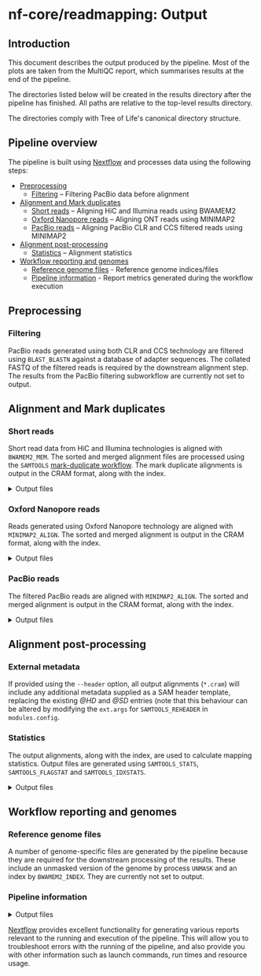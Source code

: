 # nf-core/readmapping: Output

## Introduction

This document describes the output produced by the pipeline. Most of the plots are taken from the MultiQC report, which summarises results at the end of the pipeline.

The directories listed below will be created in the results directory after the pipeline has finished. All paths are relative to the top-level results directory.

The directories comply with Tree of Life's canonical directory structure.

## Pipeline overview

The pipeline is built using [Nextflow](https://www.nextflow.io/) and processes data using the following steps:

- [Preprocessing](#preprocessing)
  - [Filtering](#filtering) – Filtering PacBio data before alignment
- [Alignment and Mark duplicates](#alignment-and-mark-duplicates)
  - [Short reads](#short-reads) – Aligning HiC and Illumina reads using BWAMEM2
  - [Oxford Nanopore reads](#oxford-nanopore-reads) – Aligning ONT reads using MINIMAP2
  - [PacBio reads](#pacbio-reads) – Aligning PacBio CLR and CCS filtered reads using MINIMAP2
- [Alignment post-processing](#alignment-post-processing)
  - [Statistics](#statistics) – Alignment statistics
- [Workflow reporting and genomes](#workflow-reporting-and-genomes)
  - [Reference genome files](#reference-genome-files) - Reference genome indices/files
  - [Pipeline information](#pipeline-information) - Report metrics generated during the workflow execution

## Preprocessing

### Filtering

PacBio reads generated using both CLR and CCS technology are filtered using `BLAST_BLASTN` against a database of adapter sequences. The collated FASTQ of the filtered reads is required by the downstream alignment step. The results from the PacBio filtering subworkflow are currently not set to output.

## Alignment and Mark duplicates

### Short reads

Short read data from HiC and Illumina technologies is aligned with `BWAMEM2_MEM`. The sorted and merged alignment files are processed using the `SAMTOOLS` [mark-duplicate workflow](https://www.htslib.org/algorithms/duplicate.html#workflow). The mark duplicate alignments is output in the CRAM format, along with the index.

<details markdown="1">
<summary>Output files</summary>

- `read_mapping`
  - `hic`
    - `<gca_accession>.unmasked.hic.<sample_id>.cram`: Sorted and merged CRAM file at the individual level
    - `<gca_accession>.unmasked.hic.<sample_id>.cram.crai`: Index for the alignment
  - `illumina`
    - `<gca_accession>.unmasked.illumina.<sample_id>.cram`: Sorted and merged CRAM file at the individual level
    - `<gca_accession>.unmasked.illumina.<sample_id>.cram.crai`: Index for the alignment

</details>

### Oxford Nanopore reads

Reads generated using Oxford Nanopore technology are aligned with `MINIMAP2_ALIGN`. The sorted and merged alignment is output in the CRAM format, along with the index.

<details markdown="1">
<summary>Output files</summary>

- `read_mapping`
  - `ont`
    - `<gca_accession>.unmasked.ont.<sample_id>.cram`: Sorted and merged CRAM file at the individual level
    - `<gca_accession>.unmasked.ont.<sample_id>.cram.crai`: Index for the alignment

</details>

### PacBio reads

The filtered PacBio reads are aligned with `MINIMAP2_ALIGN`. The sorted and merged alignment is output in the CRAM format, along with the index.

<details markdown="1">
<summary>Output files</summary>

- `read_mapping`
  - `pacbio`
    - `<gca_accession>.unmasked.pacbio.<sample_id>.cram`: Sorted and merged CRAM file at the individual level
    - `<gca_accession>.unmasked.pacbio.<sample_id>.cram.crai`: Index for the alignment

</details>

## Alignment post-processing

### External metadata

If provided using the `--header` option, all output alignments (`*.cram`) will include any additional metadata supplied as a SAM header template, replacing the existing _@HD_ and _@SD_ entries (note that this behaviour can be altered by modifying the `ext.args` for `SAMTOOLS_REHEADER` in `modules.config`.

### Statistics

The output alignments, along with the index, are used to calculate mapping statistics. Output files are generated using `SAMTOOLS_STATS`, `SAMTOOLS_FLAGSTAT` and `SAMTOOLS_IDXSTATS`.

<details markdown="1">
<summary>Output files</summary>

- `read_mapping`
  - `hic`
    - `<gca_accession>.unmasked.hic.<sample_id>.stats`: Comprehensive statistics from alignment file
    - `<gca_accession>.unmasked.hic.<sample_id>.flagstat`: Number of alignments for each FLAG type
    - `<gca_accession>.unmasked.hic.<sample_id>.idxstats`: Alignment summary statistics
  - `ont`
    - `<gca_accession>.unmasked.ont.<sample_id>.stats`: Comprehensive statistics from alignment file
    - `<gca_accession>.unmasked.ont.<sample_id>.flagstat`: Number of alignments for each FLAG type
    - `<gca_accession>.unmasked.ont.<sample_id>.idxstats`: Alignment summary statistics
  - `pacbio`
    - `<gca_accession>.unmasked.pacbio.<sample_id>.stats`: Comprehensive statistics from alignment file
    - `<gca_accession>.unmasked.pacbio.<sample_id>.flagstat`: Number of alignments for each FLAG type
    - `<gca_accession>.unmasked.pacbio.<sample_id>.idxstats`: Alignment summary statistics

</details>

## Workflow reporting and genomes

### Reference genome files

A number of genome-specific files are generated by the pipeline because they are required for the downstream processing of the results. These include an unmasked version of the genome by process `UNMASK` and an index by `BWAMEM2_INDEX`. They are currently not set to output.

### Pipeline information

<details markdown="1">
<summary>Output files</summary>

- `pipeline_info/readmapping/`
  - Reports generated by Nextflow: `execution_report.html`, `execution_timeline.html`, `execution_trace.txt` and `pipeline_dag.dot`/`pipeline_dag.svg`.
  - Reports generated by the pipeline: `pipeline_report.html`, `pipeline_report.txt` and `software_versions.yml`. The `pipeline_report*` files will only be present if the `--email` / `--email_on_fail` parameter's are used when running the pipeline.
  - Reformatted samplesheet files used as input to the pipeline: `samplesheet.valid.csv`.
  - Parameters used by the pipeline run: `params.json`.

</details>

[Nextflow](https://www.nextflow.io/docs/latest/tracing.html) provides excellent functionality for generating various reports relevant to the running and execution of the pipeline. This will allow you to troubleshoot errors with the running of the pipeline, and also provide you with other information such as launch commands, run times and resource usage.
